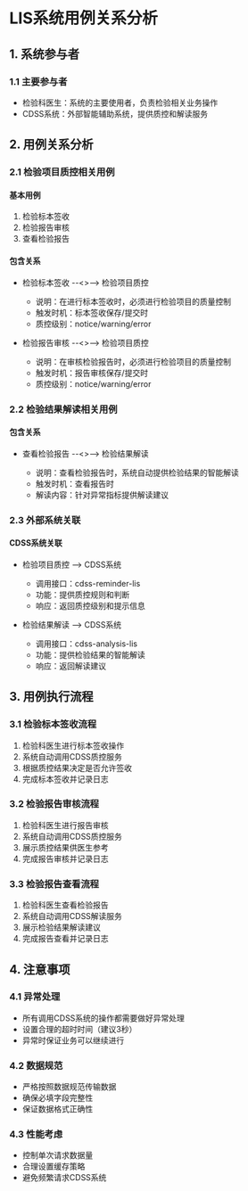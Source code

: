 # LIS系统用例关系分析

## 1. 系统参与者

### 1.1 主要参与者
- 检验科医生：系统的主要使用者，负责检验相关业务操作
- CDSS系统：外部智能辅助系统，提供质控和解读服务

## 2. 用例关系分析

### 2.1 检验项目质控相关用例

#### 基本用例
1. 检验标本签收
2. 检验报告审核
3. 查看检验报告

#### 包含关系
- 检验标本签收 --<<include>>--> 检验项目质控
  - 说明：在进行标本签收时，必须进行检验项目的质量控制
  - 触发时机：标本签收保存/提交时
  - 质控级别：notice/warning/error

- 检验报告审核 --<<include>>--> 检验项目质控
  - 说明：在审核检验报告时，必须进行检验项目的质量控制
  - 触发时机：报告审核保存/提交时
  - 质控级别：notice/warning/error

### 2.2 检验结果解读相关用例

#### 包含关系
- 查看检验报告 --<<include>>--> 检验结果解读
  - 说明：查看检验报告时，系统自动提供检验结果的智能解读
  - 触发时机：查看报告时
  - 解读内容：针对异常指标提供解读建议

### 2.3 外部系统关联

#### CDSS系统关联
- 检验项目质控 --> CDSS系统
  - 调用接口：cdss-reminder-lis
  - 功能：提供质控规则和判断
  - 响应：返回质控级别和提示信息

- 检验结果解读 --> CDSS系统
  - 调用接口：cdss-analysis-lis
  - 功能：提供检验结果的智能解读
  - 响应：返回解读建议

## 3. 用例执行流程

### 3.1 检验标本签收流程
1. 检验科医生进行标本签收操作
2. 系统自动调用CDSS质控服务
3. 根据质控结果决定是否允许签收
4. 完成标本签收并记录日志

### 3.2 检验报告审核流程
1. 检验科医生进行报告审核
2. 系统自动调用CDSS质控服务
3. 展示质控结果供医生参考
4. 完成报告审核并记录日志

### 3.3 检验报告查看流程
1. 检验科医生查看检验报告
2. 系统自动调用CDSS解读服务
3. 展示检验结果解读建议
4. 完成报告查看并记录日志

## 4. 注意事项

### 4.1 异常处理
- 所有调用CDSS系统的操作都需要做好异常处理
- 设置合理的超时时间（建议3秒）
- 异常时保证业务可以继续进行

### 4.2 数据规范
- 严格按照数据规范传输数据
- 确保必填字段完整性
- 保证数据格式正确性

### 4.3 性能考虑
- 控制单次请求数据量
- 合理设置缓存策略
- 避免频繁请求CDSS系统